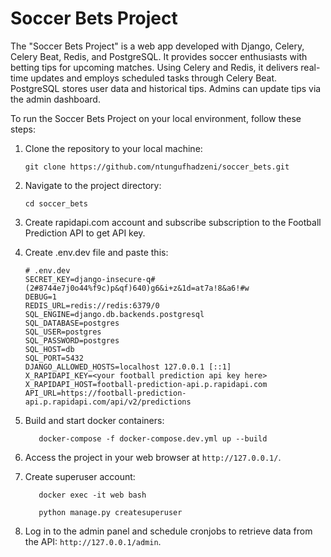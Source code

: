 # Soccer Bets Project
The "Soccer Bets Project" is a web app developed with
Django, Celery, Celery Beat, Redis, and PostgreSQL. It
provides soccer enthusiasts with betting tips for
upcoming matches. Using Celery and Redis, it
delivers real-time updates and employs scheduled
tasks through Celery Beat. PostgreSQL stores user
data and historical tips. Admins can update tips via
the admin dashboard.

To run the Soccer Bets Project on your local environment, follow these steps:

1. Clone the repository to your local machine:

    ```
   git clone https://github.com/ntungufhadzeni/soccer_bets.git
   ```
2. Navigate to the project directory:
   ```
   cd soccer_bets
   ```
3. Create rapidapi.com account and subscribe subscription to the Football Prediction API to get API key.
4. Create .env.dev file and paste this:

   ```
   # .env.dev
   SECRET_KEY=django-insecure-q#(2#8744e7j0o44%f9c)p&qf)640)g6&i+z&1d=at7a!8&a6!#w
   DEBUG=1
   REDIS_URL=redis://redis:6379/0
   SQL_ENGINE=django.db.backends.postgresql
   SQL_DATABASE=postgres
   SQL_USER=postgres
   SQL_PASSWORD=postgres
   SQL_HOST=db
   SQL_PORT=5432
   DJANGO_ALLOWED_HOSTS=localhost 127.0.0.1 [::1]
   X_RAPIDAPI_KEY=<your football prediction api key here>
   X_RAPIDAPI_HOST=football-prediction-api.p.rapidapi.com
   API_URL=https://football-prediction-api.p.rapidapi.com/api/v2/predictions
   ```
5. Build and start docker containers:
   ```
      docker-compose -f docker-compose.dev.yml up --build
    ```
6. Access the project in your web browser at `http://127.0.0.1/`.
7. Create superuser account:
   ```
      docker exec -it web bash
      
      python manage.py createsuperuser
    ```
8. Log in to the admin panel and schedule cronjobs to retrieve data from the API: `http://127.0.0.1/admin`.